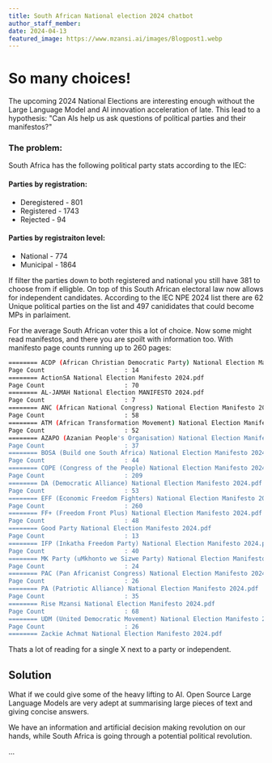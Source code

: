 ```yaml
---
title: South African National election 2024 chatbot
author_staff_member:
date: 2024-04-13
featured_image: https://www.mzansi.ai/images/Blogpost1.webp
---
```

# So many choices!

The upcoming 2024 National Elections are interesting enough without the Large Language Model and AI innovation acceleration of late.
This lead to a hypothesis: "Can AIs help us ask questions of political parties and their manifestos?"

### The problem:
South Africa has the following political party stats according to the IEC:

#### Parties by registration:
* Deregistered - 801
* Registered - 1743
* Rejected - 94

#### Parties by registraiton level:
* National - 774
* Municipal - 1864

If filter the parties down to both registered and national you still have 381 to choose from if elligble. On top of this South African electoral law now allows for
independent candidates. According to the IEC NPE 2024 list there are 62 Unique political parties on the list and 497 canididates that could become MPs in parlaiment.

For the average South African voter this a lot of choice. Now some might read manifestos, and there you are spoilt with information too. With manifesto page counts running up to 260 pages:
```bash
======== ACDP (African Christian Democratic Party) National Election Manifesto 2024.pdf
Page Count                      : 14
======== ActionSA National Election Manifesto 2024.pdf
Page Count                      : 70
======== AL-JAMAH National Election MANIFESTO 2024.pdf
Page Count                      : 7
======== ANC (African National Congress) National Election Manifesto 2024.pdf
Page Count                      : 58
======== ATM (African Transformation Movement) National Election Manifesto 2024.pdf
Page Count                      : 52
======== AZAPO (Azanian People's Organisation) National Election Manifesto 2024.pdf
Page Count                      : 37
======== BOSA (Build one South Africa) National Election Manifesto 2024.pdf
Page Count                      : 44
======== COPE (Congress of the People) National Election Manifesto 2024.pdf
Page Count                      : 209
======== DA (Democratic Alliance) National Election Manifesto 2024.pdf
Page Count                      : 53
======== EFF (Economic Freedom Fighters) National Election Manifesto 2024.pdf
Page Count                      : 260
======== FF+ (Freedom Front Plus) National Election Manifesto 2024.pdf
Page Count                      : 48
======== Good Party National Election Manifesto 2024.pdf
Page Count                      : 13
======== IFP (Inkatha Freedom Party) National Election Manifesto 2024.pdf
Page Count                      : 40
======== MK Party (uMkhonto we Sizwe Party) National Election Manifesto 2024.pdf
Page Count                      : 24
======== PAC (Pan Africanist Congress) National Election Manifesto 2024.pdf
Page Count                      : 26
======== PA (Patriotic Alliance) National Election Manifesto 2024.pdf
Page Count                      : 35
======== Rise Mzansi National Election Manifesto 2024.pdf
Page Count                      : 68
======== UDM (United Democratic Movement) National Election Manifesto 2024.pdf
Page Count                      : 26
======== Zackie Achmat National Election Manifesto 2024.pdf
```
Thats a lot of reading for a single X next to a party or independent.

## Solution
What if we could give some of the heavy lifting to AI. Open Source Large Language Models are very adept at summarising large pieces of text and giving concise answers.

We have an information and artificial decision making revolution on our hands, while South Africa is going through a potential political revolution.

...